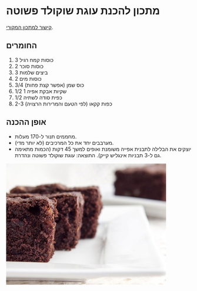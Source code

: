 # מתכון להכנת עוגת שוקולד פשוטה
[קישור למתכון המקורי](http://www.mako.co.il/food-cooking_magazine/cocoa-birthday-cakes/Recipe-1502c215a64d921004.htm).

## החומרים

1.	3 כוסות קמח רגיל
2.	2 כוסות סוכר
3.	3 ביצים שלמות
4.	2 כוסות מים
5.	3/4 כוס שמן (אפשר קצת פחות)
6.	1/2 1 שקיות אבקת אפיה
7.	1/2 כפית סודה לשתיה
8.	2-3 כפות קקאו (לפי הטעם והמרירות הרצויה)

## אופן ההכנה

- מחממים תנור ל-170 מעלות.
- מערבבים יחד את כל המרכיבים (לא יותר מדי). 
- יוצקים את הבלילה לתבנית אפייה משומנת ואופים למשך 45 דקות (הכמות מתאימה גם ל-3 תבניות אינגליש קייק). התוצאה: עוגת שוקולד פשוטה ונהדרת.

![alt tag](https://github.com/lalilevi1/Ex1/blob/master/choclet_dahusc.jpg)
